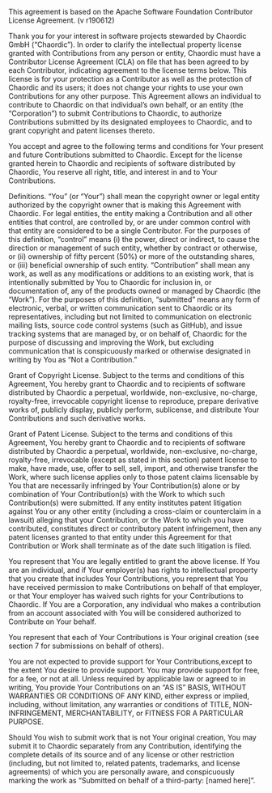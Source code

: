 This agreement is based on the Apache Software Foundation Contributor License Agreement. (v r190612)

Thank you for your interest in software projects stewarded by Chaordic GmbH (“Chaordic”). In order to clarify the intellectual property license granted with Contributions from any person or entity, Chaordic must have a Contributor License Agreement (CLA) on file that has been agreed to by each Contributor, indicating agreement to the license terms below. This license is for your protection as a Contributor as well as the protection of Chaordic and its users; it does not change your rights to use your own Contributions for any other purpose. This Agreement allows an individual to contribute to Chaordic on that individual’s own behalf, or an entity (the “Corporation”) to submit Contributions to Chaordic, to authorize Contributions submitted by its designated employees to Chaordic, and to grant copyright and patent licenses thereto.

You accept and agree to the following terms and conditions for Your present and future Contributions submitted to Chaordic. Except for the license granted herein to Chaordic and recipients of software distributed by Chaordic, You reserve all right, title, and interest in and to Your Contributions.

Definitions. “You” (or “Your”) shall mean the copyright owner or legal entity authorized by the copyright owner that is making this Agreement with Chaordic. For legal entities, the entity making a Contribution and all other entities that control, are controlled by, or are under common control with that entity are considered to be a single Contributor. For the purposes of this definition, “control” means (i) the power, direct or indirect, to cause the direction or management of such entity, whether by contract or otherwise, or (ii) ownership of fifty percent (50%) or more of the outstanding shares, or (iii) beneficial ownership of such entity. “Contribution” shall mean any work, as well as any modifications or additions to an existing work, that is intentionally submitted by You to Chaordic for inclusion in, or documentation of, any of the products owned or managed by Chaordic (the “Work”). For the purposes of this definition, “submitted” means any form of electronic, verbal, or written communication sent to Chaordic or its representatives, including but not limited to communication on electronic mailing lists, source code control systems (such as GitHub), and issue tracking systems that are managed by, or on behalf of, Chaordic for the purpose of discussing and improving the Work, but excluding communication that is conspicuously marked or otherwise designated in writing by You as “Not a Contribution.”

Grant of Copyright License. Subject to the terms and conditions of this Agreement, You hereby grant to Chaordic and to recipients of software distributed by Chaordic a perpetual, worldwide, non-exclusive, no-charge, royalty-free, irrevocable copyright license to reproduce, prepare derivative works of, publicly display, publicly perform, sublicense, and distribute Your Contributions and such derivative works.

Grant of Patent License. Subject to the terms and conditions of this Agreement, You hereby grant to Chaordic and to recipients of software distributed by Chaordic a perpetual, worldwide, non-exclusive, no-charge, royalty-free, irrevocable (except as stated in this section) patent license to make, have made, use, offer to sell, sell, import, and otherwise transfer the Work, where such license applies only to those patent claims licensable by You that are necessarily infringed by Your Contribution(s) alone or by combination of Your Contribution(s) with the Work to which such Contribution(s) were submitted. If any entity institutes patent litigation against You or any other entity (including a cross-claim or counterclaim in a lawsuit) alleging that your Contribution, or the Work to which you have contributed, constitutes direct or contributory patent infringement, then any patent licenses granted to that entity under this Agreement for that Contribution or Work shall terminate as of the date such litigation is filed.

You represent that You are legally entitled to grant the above license. If You are an individual, and if Your employer(s) has rights to intellectual property that you create that includes Your Contributions, you represent that You have received permission to make Contributions on behalf of that employer, or that Your employer has waived such rights for your Contributions to Chaordic. If You are a Corporation, any individual who makes a contribution from an account associated with You will be considered authorized to Contribute on Your behalf.

You represent that each of Your Contributions is Your original creation (see section 7 for submissions on behalf of others).

You are not expected to provide support for Your Contributions,except to the extent You desire to provide support. You may provide support for free, for a fee, or not at all. Unless required by applicable law or agreed to in writing, You provide Your Contributions on an “AS IS” BASIS, WITHOUT WARRANTIES OR CONDITIONS OF ANY KIND, either express or implied, including, without limitation, any warranties or conditions of TITLE, NON-INFRINGEMENT, MERCHANTABILITY, or FITNESS FOR A PARTICULAR PURPOSE.

Should You wish to submit work that is not Your original creation, You may submit it to Chaordic separately from any Contribution, identifying the complete details of its source and of any license or other restriction (including, but not limited to, related patents, trademarks, and license agreements) of which you are personally aware, and conspicuously marking the work as “Submitted on behalf of a third-party: [named here]”.